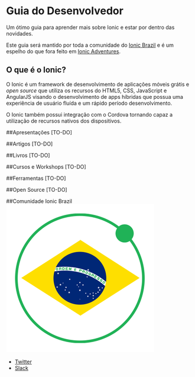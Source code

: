# Guia do Desenvolvedor
Um ótimo guia para aprender mais sobre Ionic e estar por 
dentro das novidades. 

Este guia será mantido por toda a comunidade do [Ionic Brazil](http://github.com/ionicbrazil) e é um espelho do que fora feito em [Ionic Adventures](http://github.com/juarezpaf/ionic-adventures).

## O que é o Ionic?
O Ionic é um framework de desenvolvimento de aplicações móveis grátis e *open source* que utiliza os recursos do HTML5, CSS, JavaScript e AngularJS visando o desenvolvimento de apps híbridas que possua uma experiência de usuário fluída e um rápido período desenvolvimento.

O Ionic também possui integração com o Cordova tornando capaz a utilização de recursos nativos dos dispositivos.

##Apresentações
[TO-DO]

##Artigos
[TO-DO]

##Livros
[TO-DO]

##Cursos e Workshops
[TO-DO]

##Ferramentas
[TO-DO]

##Open Source
[TO-DO]

##Comunidade Ionic Brazil
![Ionic Brazil](ionicbrazil.png)

* [Twitter](http://twitter.com/ionicbrazil)
* [Slack](http://ionicbrazil.herokuapp.com)